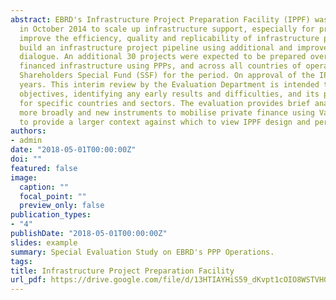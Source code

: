 ```yaml
---
abstract: EBRD's Infrastructure Project Preparation Facility (IPPF) was a high profile initiative approved by the Board 
  in October 2014 to scale up infrastructure support, especially for private investment. As a “delivery mechanism to 
  improve the efficiency, quality and replicability of infrastructure projects,” the IPPF is meant to help governments 
  build an infrastructure project pipeline using additional and improved project preparation support along with policy 
  dialogue. An additional 30 projects were expected to be prepared over 2015-17, including both public and privately 
  financed infrastructure using PPPs, and across all countries of operation. The IPPF was allocated EUR40mn from the 
  Shareholders Special Fund (SSF) for the period. On approval of the IPPF the Board requested a stock taking after 3 
  years. This interim review by the Evaluation Department is intended to assess IPPF’s performance against its wider 
  objectives, identifying any early results and difficulties, and its potential to be a co-investment multi donor fund 
  for specific countries and sectors. The evaluation provides brief analysis of infrastructure preparation facilities 
  more broadly and new instruments to mobilise private finance using Value for Money (VFM) principles; this is intended 
  to provide a larger context against which to view IPPF design and performance.
authors:
- admin
date: "2018-05-01T00:00:00Z"
doi: ""
featured: false
image:
  caption: ""
  focal_point: ""
  preview_only: false
publication_types:
- "4"
publishDate: "2018-05-01T00:00:00Z"
slides: example
summary: Special Evaluation Study on EBRD's PPP Operations.
tags:
title: Infrastructure Project Preparation Facility
url_pdf: https://drive.google.com/file/d/13HTIAYHiS59_dKvpt1cOIO8WSTVH0hHk
---
```




